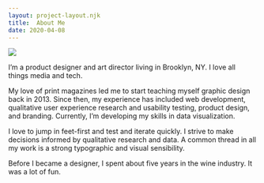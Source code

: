 ```yaml
---
layout: project-layout.njk
title:  About Me
date: 2020-04-08
---
```


<img class="small-left" src="https://eleventy-portfolio.s3.amazonaws.com/julia_profile_picture.jpg">

I’m a product designer and art director living in Brooklyn, NY. I love all things media and tech.

My love of print magazines led me to start teaching myself graphic design back in 2013. Since then, my experience has included web development, qualitative user experience research and usability testing, product design, and branding. Currently, I’m developing my skills in data visualization.

I love to jump in feet-first and test and iterate quickly. I strive to make decisions informed by qualitative research and data. A common thread in all my work is a strong typographic and visual sensibility.

Before I became a designer, I spent about five years in the wine industry. It was a lot of fun.
